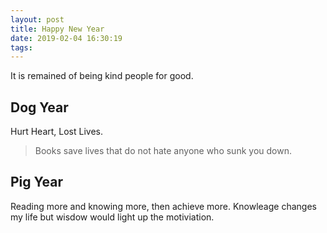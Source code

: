 ```yaml
---
layout: post
title: Happy New Year
date: 2019-02-04 16:30:19
tags:
---
```


It is remained of being kind people for good. 

## Dog Year  
Hurt Heart, Lost Lives.

> Books save lives that do not hate anyone who sunk you down.
  

## Pig Year
Reading more and knowing more, then achieve more. Knowleage changes my life but wisdow would light up the motiviation.